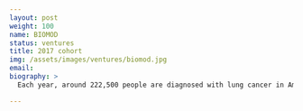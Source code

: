 ```yaml
---
layout: post
weight: 100
name: BIOMOD
status: ventures
title: 2017 cohort
img: /assets/images/ventures/biomod.jpg
email: 
biography: >
  Each year, around 222,500 people are diagnosed with lung cancer in America. Most of these people’s lung cancer is diagnosed when it is already in its later stages. As a result, the survival rates of people with lung cancer is extremely low. Over the past 10 months, we have been developing an assay for the early detection of lung cancer from blood samples. This assay uses inexpensive components and does not require any additional expensive equipment compared to what can be found in most diagnostic labs.

---
```

<!--stackedit_data:
eyJoaXN0b3J5IjpbMjExMTk3ODcxOCwxNjk4NTMyMTU1LC0xNj
MzNDE5MDg1XX0=
-->

